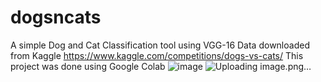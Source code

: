 # dogsncats
A simple Dog and Cat Classification tool using VGG-16
Data downloaded from Kaggle https://www.kaggle.com/competitions/dogs-vs-cats/
This project was done using Google Colab
![image](https://github.com/hoatran2912/dogsncats/assets/88122798/5605a5df-2014-4f5e-887c-ca0ae44b31df)
![Uploading image.png…]()
